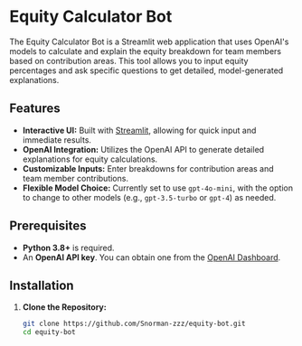 # Equity Calculator Bot

The Equity Calculator Bot is a Streamlit web application that uses OpenAI's models to calculate and explain the equity breakdown for team members based on contribution areas. This tool allows you to input equity percentages and ask specific questions to get detailed, model-generated explanations.

## Features

- **Interactive UI:** Built with [Streamlit](https://streamlit.io/), allowing for quick input and immediate results.
- **OpenAI Integration:** Utilizes the OpenAI API to generate detailed explanations for equity calculations.
- **Customizable Inputs:** Enter breakdowns for contribution areas and team member contributions.
- **Flexible Model Choice:** Currently set to use `gpt-4o-mini`, with the option to change to other models (e.g., `gpt-3.5-turbo` or `gpt-4`) as needed.

## Prerequisites

- **Python 3.8+** is required.
- An **OpenAI API key**. You can obtain one from the [OpenAI Dashboard](https://platform.openai.com/account/api-keys).

## Installation

1. **Clone the Repository:**

   ```bash
   git clone https://github.com/Snorman-zzz/equity-bot.git
   cd equity-bot
